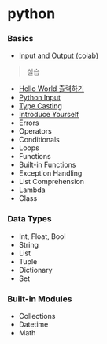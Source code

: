 # python

### Basics
* <a href = "https://colab.research.google.com/drive/1a1rZB5tIMluQqgSrgOWFDETsv_a7kHTn?usp=sharing">Input and Output (colab)</a>
> 실습
 * <a href = "http://3.131.175.105/problem/0213">Hello World 출력하기</a>
 * <a href = "http://3.131.175.105/problem/0214">Python Input</a>
 * <a href = "http://3.131.175.105/problem/0217">Type Casting</a>
 * <a href = "http://3.131.175.105/problem/0219">Introduce Yourself</a>
* Errors
* Operators
* Conditionals
* Loops
* Functions
* Built-in Functions
* Exception Handling
* List Comprehension
* Lambda
* Class

### Data Types
* Int, Float, Bool
* String
* List
* Tuple
* Dictionary
* Set

### Built-in Modules
* Collections
* Datetime
* Math

